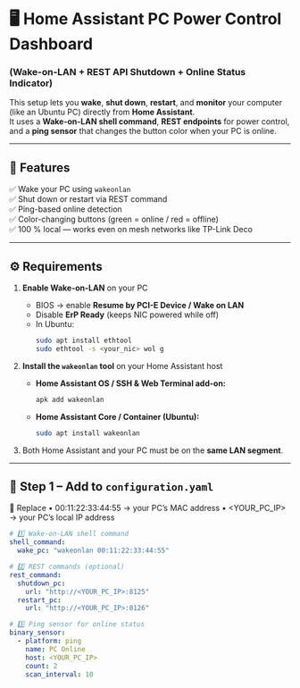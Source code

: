 # 🖥️ Home Assistant PC Power Control Dashboard  
### (Wake-on-LAN + REST API Shutdown + Online Status Indicator)

This setup lets you **wake**, **shut down**, **restart**, and **monitor** your computer (like an Ubuntu PC) directly from **Home Assistant**.  
It uses a **Wake-on-LAN shell command**, **REST endpoints** for power control, and a **ping sensor** that changes the button color when your PC is online.  

---

## 🧠 Features

✅ Wake your PC using `wakeonlan`  
✅ Shut down or restart via REST command  
✅ Ping-based online detection  
✅ Color-changing buttons (green = online / red = offline)  
✅ 100 % local — works even on mesh networks like TP-Link Deco  

---

## ⚙️ Requirements

1. **Enable Wake-on-LAN** on your PC  
   - BIOS → enable **Resume by PCI-E Device / Wake on LAN**  
   - Disable **ErP Ready** (keeps NIC powered while off)
   - In Ubuntu:
     ```bash
     sudo apt install ethtool
     sudo ethtool -s <your_nic> wol g
     ```

2. **Install the `wakeonlan` tool** on your Home Assistant host  
   - **Home Assistant OS / SSH & Web Terminal add-on:**
     ```bash
     apk add wakeonlan
     ```
   - **Home Assistant Core / Container (Ubuntu):**
     ```bash
     sudo apt install wakeonlan
     ```

3. Both Home Assistant and your PC must be on the **same LAN segment**.

---

## 🧩 Step 1 – Add to `configuration.yaml`

📝 Replace
• 00:11:22:33:44:55 → your PC’s MAC address
• <YOUR_PC_IP> → your PC’s local IP address

```yaml
# 1️⃣ Wake-on-LAN shell command
shell_command:
  wake_pc: "wakeonlan 00:11:22:33:44:55"

# 2️⃣ REST commands (optional)
rest_command:
  shutdown_pc:
    url: "http://<YOUR_PC_IP>:8125"
  restart_pc:
    url: "http://<YOUR_PC_IP>:8126"

# 3️⃣ Ping sensor for online status
binary_sensor:
  - platform: ping
    name: PC Online
    host: <YOUR_PC_IP>
    count: 2
    scan_interval: 10
